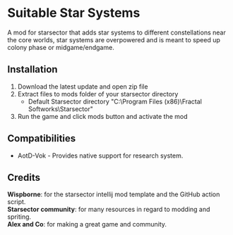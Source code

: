 # Suitable Star Systems
A mod for starsector that adds star systems to different constellations near the core worlds, star systems are overpowered and is meant to speed up colony phase or midgame/endgame.  

## Installation
1. Download the latest update and open zip file  
2. Extract files to mods folder of your starsector directory  
    - Default Starsector directory "C:\Program Files (x86)\Fractal Softworks\Starsector"  
3. Run the game and click mods button and activate the mod  

## Compatibilities
- AotD-Vok - Provides native support for research system.  

## Credits
<strong>Wispborne</strong>: for the starsector intellij mod template and the GitHub action script.  
<strong>Starsector community</strong>: for many resources in regard to modding and spriting.  
<strong>Alex and Co</strong>: for making a great game and community.  